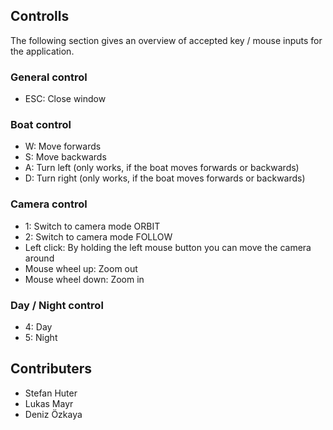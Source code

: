 ## Controlls
The following section gives an overview of accepted key / mouse inputs for the application.
### General control
* ESC: Close window
### Boat control
* W: Move forwards
* S: Move backwards
* A: Turn left (only works, if the boat moves forwards or backwards)
* D: Turn right (only works, if the boat moves forwards or backwards)
### Camera control
* 1: Switch to camera mode ORBIT
* 2: Switch to camera mode FOLLOW
* Left click: By holding the left mouse button you can move the camera around
* Mouse wheel up: Zoom out
* Mouse wheel down: Zoom in
### Day / Night control
* 4: Day
* 5: Night

## Contributers
* Stefan Huter
* Lukas Mayr
* Deniz Özkaya
